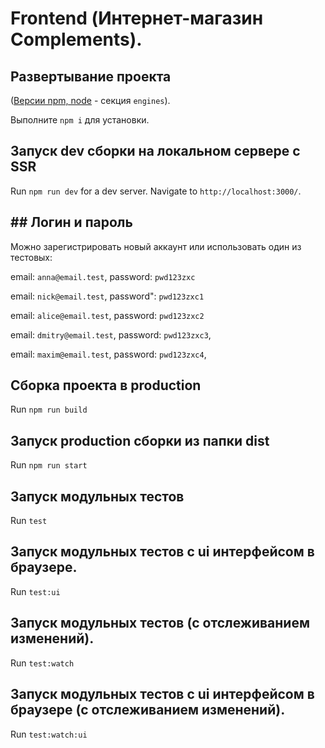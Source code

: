 # Frontend (Интернет-магазин Complements).

## Развертывание проекта

([Версии npm, node](./package.json) - секция `engines`).

Выполните `npm i` для установки.

## Запуск dev сборки на локальном сервере с SSR

Run `npm run dev` for a dev server. Navigate to `http://localhost:3000/`.

## ## Логин и пароль

Можно зарегистрировать новый аккаунт или использовать один из тестовых:

email: `anna@email.test`,
password: `pwd123zxc`

email: `nick@email.test`,
password": `pwd123zxc1`

email: `alice@email.test`,
password: `pwd123zxc2`

email: `dmitry@email.test`,
password: `pwd123zxc3`,

email: `maxim@email.test`,
password: `pwd123zxc4`,

## Сборка проекта в production

Run `npm run build`

## Запуск production сборки из папки dist

Run `npm run start`

## Запуск модульных тестов

Run `test`

## Запуск модульных тестов с ui интерфейсом в браузере.

Run `test:ui`

## Запуск модульных тестов (с отслеживанием изменений).

Run `test:watch`

## Запуск модульных тестов с ui интерфейсом в браузере (с отслеживанием изменений).

Run `test:watch:ui`
